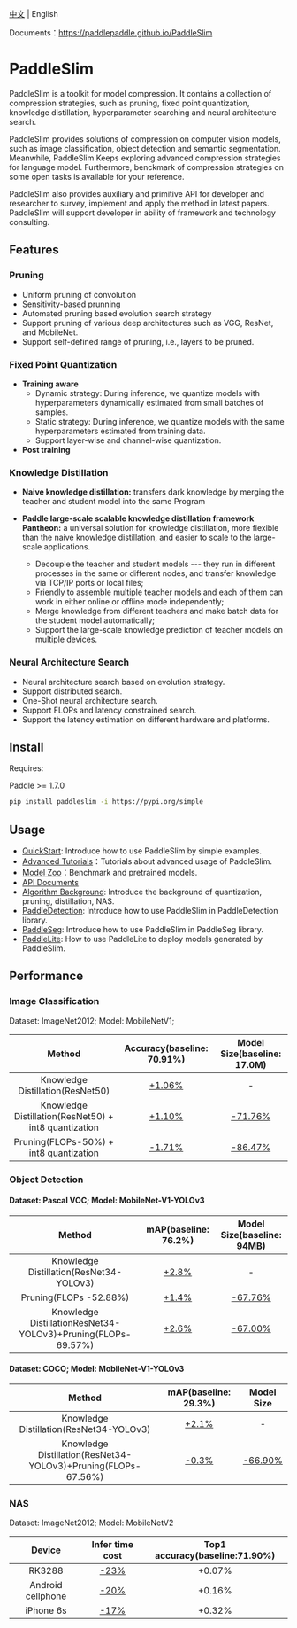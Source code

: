 [中文](README.md) | English

Documents：https://paddlepaddle.github.io/PaddleSlim

# PaddleSlim

PaddleSlim is a toolkit for model compression. It contains a collection of compression strategies, such as pruning, fixed point quantization, knowledge distillation, hyperparameter searching and neural architecture search.

PaddleSlim provides solutions of compression on computer vision models, such as image classification, object detection and semantic segmentation. Meanwhile, PaddleSlim Keeps exploring advanced compression strategies for language model. Furthermore, benckmark of compression strategies on some open tasks is available for your reference.

PaddleSlim also provides auxiliary and primitive API for developer and researcher to survey, implement and apply the method in latest papers. PaddleSlim will support developer in ability of framework and technology consulting.

## Features

### Pruning

  - Uniform pruning of convolution
  - Sensitivity-based prunning
  - Automated pruning based evolution search strategy
  - Support pruning of various deep architectures such as VGG, ResNet, and MobileNet.
  - Support self-defined range of pruning, i.e., layers to be pruned.

### Fixed Point Quantization

  - **Training aware**
    - Dynamic strategy: During inference, we quantize models with hyperparameters dynamically estimated from small batches of samples.
    - Static strategy: During inference, we quantize models with the same hyperparameters estimated from training data.
    - Support layer-wise and channel-wise quantization.
  - **Post training**

### Knowledge Distillation

  - **Naive knowledge distillation:** transfers dark knowledge by merging the teacher and student model into the same Program
  - **Paddle large-scale scalable knowledge distillation framework Pantheon:** a universal solution for knowledge distillation, more flexible than the naive knowledge distillation, and easier to scale to the large-scale applications.

    - Decouple the teacher and student models --- they run in different processes in the same or different nodes, and transfer knowledge via TCP/IP ports or local files;
    - Friendly to assemble multiple teacher models and each of them can work in either online or offline mode independently;
    - Merge knowledge from different teachers and make batch data for the student model automatically;
    - Support the large-scale knowledge prediction of teacher models on multiple devices.

### Neural Architecture Search

  - Neural architecture search based on evolution strategy.
  - Support distributed search.
  - One-Shot neural architecture search.
  - Support FLOPs and latency constrained search.
  - Support the latency estimation on different hardware and platforms.

## Install

Requires:

Paddle >= 1.7.0

```bash
pip install paddleslim -i https://pypi.org/simple
```

## Usage

- [QuickStart](docs/zh_cn/quick_start): Introduce how to use PaddleSlim by simple examples.
- [Advanced Tutorials](docs/zh_cn/tutorials)：Tutorials about advanced usage of PaddleSlim.
- [Model Zoo](docs/zh_cn/model_zoo.md)：Benchmark and pretrained models.
- [API Documents](https://paddlepaddle.github.io/PaddleSlim/api_cn/index.html)
- [Algorithm Background](https://paddlepaddle.github.io/PaddleSlim/algo/algo.html): Introduce the background of quantization, pruning, distillation, NAS.
- [PaddleDetection](https://github.com/PaddlePaddle/PaddleDetection/tree/master/slim): Introduce how to use PaddleSlim in PaddleDetection library.
- [PaddleSeg](https://github.com/PaddlePaddle/PaddleSeg/tree/develop/slim): Introduce how to use PaddleSlim in PaddleSeg library.
- [PaddleLite](https://paddlepaddle.github.io/Paddle-Lite/): How to use PaddleLite to deploy models generated by PaddleSlim.

## Performance

### Image Classification

Dataset: ImageNet2012; Model: MobileNetV1;

|Method |Accuracy(baseline: 70.91%) |Model Size(baseline: 17.0M)|
|:---:|:---:|:---:|
| Knowledge Distillation(ResNet50)| [+1.06%]() |-|
| Knowledge Distillation(ResNet50) + int8 quantization |[+1.10%]()| [-71.76%]()|
| Pruning(FLOPs-50%) + int8 quantization|[-1.71%]()|[-86.47%]()|


### Object Detection

#### Dataset: Pascal VOC; Model: MobileNet-V1-YOLOv3

|        Method           | mAP(baseline: 76.2%)         | Model Size(baseline: 94MB)      |
| :---------------------:   | :------------: | :------------:|
| Knowledge Distillation(ResNet34-YOLOv3) | [+2.8%]()      |       -       |
| Pruning(FLOPs -52.88%)        | [+1.4%]()      | [-67.76%]()   |
|Knowledge DistillationResNet34-YOLOv3)+Pruning(FLOPs-69.57%)| [+2.6%]()|[-67.00%]()|


#### Dataset: COCO; Model: MobileNet-V1-YOLOv3

|        Method           | mAP(baseline: 29.3%) | Model Size|
| :---------------------:   | :------------: | :------:|
| Knowledge Distillation(ResNet34-YOLOv3) |  [+2.1%]()     |-|
| Knowledge Distillation(ResNet34-YOLOv3)+Pruning(FLOPs-67.56%) | [-0.3%]() | [-66.90%]()|

### NAS

Dataset: ImageNet2012; Model: MobileNetV2

|Device           | Infer time cost | Top1 accuracy(baseline:71.90%) |
|:---------------:|:---------:|:--------------------:|
| RK3288  | [-23%]()    | +0.07%    |
| Android cellphone  | [-20%]()    | +0.16% |
| iPhone 6s   | [-17%]()    | +0.32%  |
